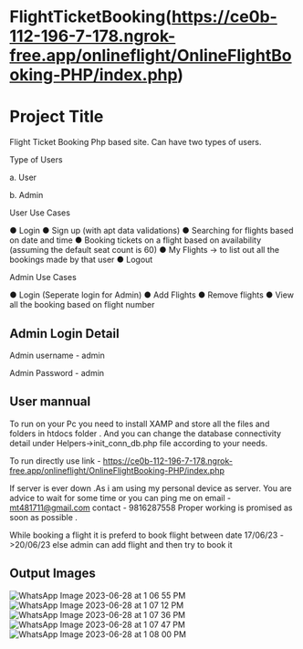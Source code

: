 # FlightTicketBooking(https://ce0b-112-196-7-178.ngrok-free.app/onlineflight/OnlineFlightBooking-PHP/index.php)
# Project Title
Flight Ticket Booking
Php based site. Can have two types of users.

Type of Users

a.	User

b.	Admin



User Use Cases

●	Login
●	Sign up (with apt data validations)
●	Searching for flights based on date and time
●	Booking tickets on a flight based on availability (assuming the default seat count is 60)
●	My Flights -> to list out all the bookings made by that user
●	Logout
		
  
  
  Admin Use Cases
  
●	Login (Seperate login for Admin)
●	Add Flights
●	Remove flights
●	View all the booking based on flight number 




## Admin Login Detail

Admin username - admin

Admin Password - admin

## User mannual

To run on your Pc you need to install XAMP and store all the files and folders in htdocs folder . And you can change the database connectivity detail under Helpers->init_conn_db.php file according to your needs.


To run directly use link - https://ce0b-112-196-7-178.ngrok-free.app/onlineflight/OnlineFlightBooking-PHP/index.php

If server is ever down .As i am using my personal device as server.
You are advice to wait for some time or you can ping me on 
email - mt481711@gmail.com
contact - 9816287558
Proper working is promised as soon as possible .


While booking a flight it is preferd to book flight between date 17/06/23 ->20/06/23
else admin can add flight and then try to book it 

## Output Images
![WhatsApp Image 2023-06-28 at 1 06 55 PM](https://github.com/mt481711/FlightTicketBooking/assets/85572861/6f04b9c0-f59b-40b0-a1a3-712cdff7a3b7)
![WhatsApp Image 2023-06-28 at 1 07 12 PM](https://github.com/mt481711/FlightTicketBooking/assets/85572861/3b36ab49-8c69-414d-a4a1-1ed3d441c904)
![WhatsApp Image 2023-06-28 at 1 07 36 PM](https://github.com/mt481711/FlightTicketBooking/assets/85572861/3c3f76e2-30b9-4473-8222-299ad797e3c1)
![WhatsApp Image 2023-06-28 at 1 07 47 PM](https://github.com/mt481711/FlightTicketBooking/assets/85572861/a7911894-1534-4f70-b7ff-adc3b964dba9)
![WhatsApp Image 2023-06-28 at 1 08 00 PM](https://github.com/mt481711/FlightTicketBooking/assets/85572861/1386cbf6-15a8-4470-b8f8-4f2aa121774e)

